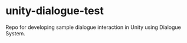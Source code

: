 # unity-dialogue-test
Repo for developing sample dialogue interaction in Unity using Dialogue System.

